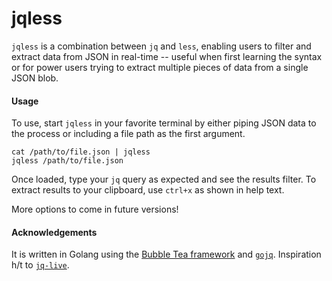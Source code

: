 # jqless

`jqless` is a combination between `jq` and `less`, enabling users to filter and extract data from JSON in real-time -- useful when first learning the syntax or for power users trying to extract multiple pieces of data from a single JSON blob.

#### Usage

To use, start `jqless` in your favorite terminal by either piping JSON data to the process or including a file path as the first argument.

```
cat /path/to/file.json | jqless
jqless /path/to/file.json
```

Once loaded, type your `jq` query as expected and see the results filter. To extract results to your clipboard, use `ctrl+x` as shown in help text.

More options to come in future versions!

#### Acknowledgements

It is written in Golang using the [Bubble Tea framework](https://github.com/charmbracelet/bubbletea) and [`gojq`](https://github.com/itchyny/gojq). Inspiration h/t to [`jq-live`](https://github.com/TheDahv/jq-live).